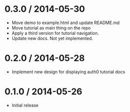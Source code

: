 
0.3.0 / 2014-05-30
==================

 * Move demo to example.html and update README.md
 * Move tutorial as main thing on the repo
 * Apply a third version for tutorial navigation.
 * Update new docs. Not yet implemented.


0.2.0 / 2014-05-28
==================

* Implement new design for displaying auth0 tutorial docs


0.1.0 / 2014-05-26
==================

* Initial release